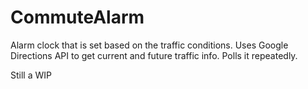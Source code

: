 # CommuteAlarm
Alarm clock that is set based on the traffic conditions. Uses Google Directions API to get current and future traffic info. Polls it repeatedly.

Still a WIP
